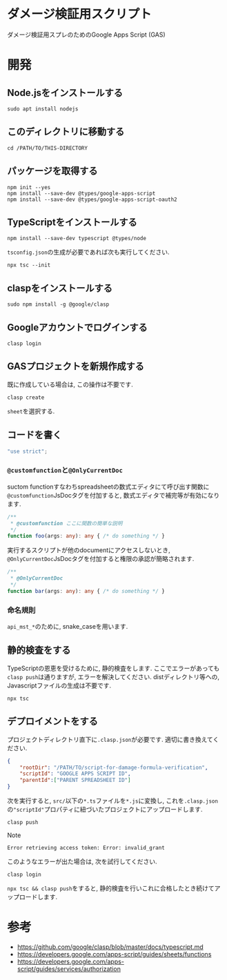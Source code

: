# ダメージ検証用スクリプト

ダメージ検証用スプレのためのGoogle Apps Script (GAS)

# 開発

## Node.jsをインストールする

```
sudo apt install nodejs
```

## このディレクトリに移動する

```
cd /PATH/TO/THIS-DIRECTORY
```

## パッケージを取得する

```
npm init --yes
npm install --save-dev @types/google-apps-script
npm install --save-dev @types/google-apps-script-oauth2
```

## TypeScriptをインストールする

```
npm install --save-dev typescript @types/node
```

`tsconfig.json`の生成が必要であれば次も実行してください.

```
npx tsc --init
```

## claspをインストールする

```
sudo npm install -g @google/clasp
```

## Googleアカウントでログインする

```
clasp login
```

## GASプロジェクトを新規作成する

既に作成している場合は, この操作は不要です.

```
clasp create
```

`sheet`を選択する.

## コードを書く

```ts
"use strict";
```

### `@customfunction`と`@OnlyCurrentDoc`

suctom functionすなわちspreadsheetの数式エディタにて呼び出す関数に`@customfunction`JsDocタグを付加すると, 数式エディタで補完等が有効になります.  

```ts
/**
 * @customfunction ここに関数の簡単な説明
 */
function foo(args: any): any { /* do something */ }
```

実行するスクリプトが他のdocumentにアクセスしないとき, `@OnlyCurrentDoc`JsDocタグを付加すると権限の承認が簡略されます.  

```ts
/**
 * @OnlyCurrentDoc
 */
function bar(args: any): any { /* do something */ }
```

### 命名規則

`api_mst_*`のために, snake_caseを用います.

## 静的検査をする

TypeScriptの恩恵を受けるために, 静的検査をします.
ここでエラーがあっても`clasp push`は通りますが, エラーを解決してください.
distディレクトリ等への, Javascriptファイルの生成は不要です.

```
npx tsc
```

## デプロイメントをする

プロジェクトディレクトリ直下に`.clasp.json`が必要です. 適切に書き換えてください.

```json
{
    "rootDir": "/PATH/TO/script-for-damage-formula-verification",
    "scriptId": "GOOGLE APPS SCRIPT ID",
    "parentId":["PARENT SPREADSHEET ID"]
}
```

次を実行すると, `src/`以下の`*.ts`ファイルを`*.js`に変換し, これを`.clasp.json`の`"scriptId"`プロパティに紐づいたプロジェクトにアップロードします.

```
clasp push
```

> [!NOTE]
> `Error retrieving access token: Error: invalid_grant`

このようなエラーが出た場合は, 次を試行してください.

```
clasp login
```

`npx tsc && clasp push`をすると, 静的検査を行いこれに合格したとき続けてアップロードします.

# 参考

- https://github.com/google/clasp/blob/master/docs/typescript.md
- https://developers.google.com/apps-script/guides/sheets/functions
- https://developers.google.com/apps-script/guides/services/authorization